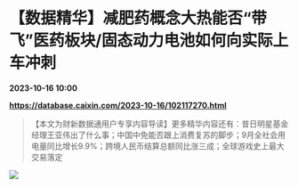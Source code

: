 # 【数据精华】减肥药概念大热能否“带飞”医药板块/固态动力电池如何向实际上车冲刺

**2023-10-16 10:00**

**https://database.caixin.com/2023-10-16/102117270.html**

> 【本文为财新数据通用户专享内容导读】更多精华内容还有：昔日明星基金经理王亚伟出了什么事；中国中免能否跟上消费复苏的脚步；9月全社会用电量同比增长9.9%；跨境人民币结算总额同比涨三成；全球游戏史上最大交易落定

  

![](https://img.caixin.com/2023-10-16/169744960590748_840_560.jpg)